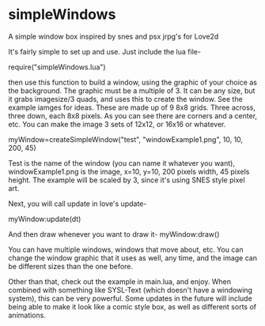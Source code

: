 # simpleWindows
A simple window box inspired by snes and psx jrpg's for Love2d

It's fairly simple to set up and use. Just include the lua file-

require("simpleWindows.lua")

then use this function to build a window, using the graphic of your choice as the background. The graphic must be a multiple of 3. It can be any size, but it grabs imagesize/3 quads, and uses this to create the window. See the example iamges for ideas. These are made up of 9 8x8 grids. Three across, three down, each 8x8 pixels. As you can see there are corners and a center, etc. You can make the image 3 sets of 12x12, or 16x16 or whatever.

 myWindow=createSimpleWindow("test", "windowExample1.png", 10, 10, 200, 45)
 
 Test is the name of the window (you can name it whatever you want), windowExample1.png is the image, x=10, y=10, 200 pixels width, 45 pixels height.
 The example will be scaled by 3, since it's using SNES style pixel art.

 Next, you will call update in love's update-

 myWindow:update(dt)

 And then draw whenever you want to draw it-
 myWindow:draw()

 You can have multiple windows, windows that move about, etc. You can change the window graphic that it uses as well, any time, and the image can be different sizes than the one before.

 Other than that, check out the example in main.lua, and enjoy. When combined with something like SYSL-Text (which doesn't have a windowing system), this can be very powerful. Some updates in the future will include being able to make it look like a comic style box, as well as different sorts of animations.
